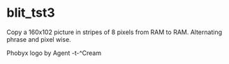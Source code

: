 # blit_tst3

Copy a 160x102 picture in stripes of 8 pixels from RAM to RAM.
Alternating phrase and pixel wise.

Phobyx logo by Agent -t-^Cream
